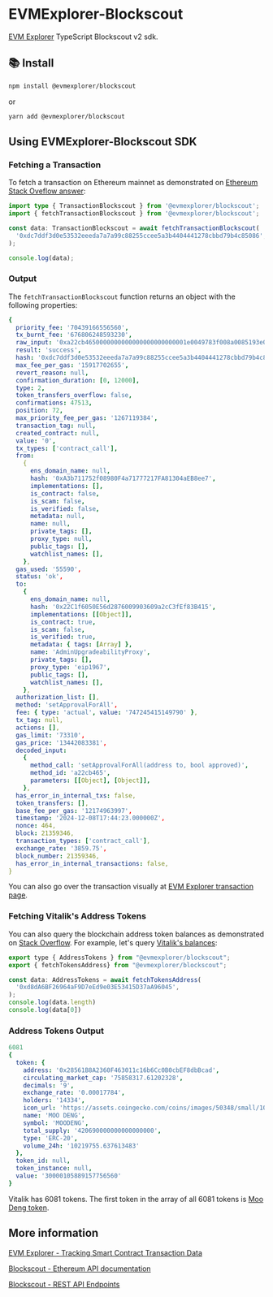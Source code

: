 # EVMExplorer-Blockscout

[EVM Explorer](evmexplorer.com) TypeScript Blockscout v2 sdk.

## 📚 Install

```bash
npm install @evmexplorer/blockscout
```

or

```bash
yarn add @evmexplorer/blockscout
```

## Using EVMExplorer-Blockscout SDK

### Fetching a Transaction

To fetch a transaction on Ethereum mainnet as demonstrated on [Ethereum Stack Oveflow answer](https://ethereum.stackexchange.com/a/167002/79075):

```ts
import type { TransactionBlockscout } from '@evmexplorer/blockscout';
import { fetchTransactionBlockscout } from '@evmexplorer/blockscout';

const data: TransactionBlockscout = await fetchTransactionBlockscout(
  '0xdc7ddf3d0e53532eeeda7a7a99c88255ccee5a3b4404441278cbbd79b4c85086',
);

console.log(data);
```

### Output

The `fetchTransactionBlockscout` function returns an object with the following properties:

```yaml
{
  priority_fee: '70439166556560',
  tx_burnt_fee: '676806248593230',
  raw_input: '0xa22cb4650000000000000000000000001e0049783f008a0085193e00003d00cd54003c710000000000000000000000000000000000000000000000000000000000000001',
  result: 'success',
  hash: '0xdc7ddf3d0e53532eeeda7a7a99c88255ccee5a3b4404441278cbbd79b4c85086',
  max_fee_per_gas: '15917702655',
  revert_reason: null,
  confirmation_duration: [0, 12000],
  type: 2,
  token_transfers_overflow: false,
  confirmations: 47513,
  position: 72,
  max_priority_fee_per_gas: '1267119384',
  transaction_tag: null,
  created_contract: null,
  value: '0',
  tx_types: ['contract_call'],
  from:
    {
      ens_domain_name: null,
      hash: '0xA3b711752f08980F4a71777217FA81304aEB8ee7',
      implementations: [],
      is_contract: false,
      is_scam: false,
      is_verified: false,
      metadata: null,
      name: null,
      private_tags: [],
      proxy_type: null,
      public_tags: [],
      watchlist_names: [],
    },
  gas_used: '55590',
  status: 'ok',
  to:
    {
      ens_domain_name: null,
      hash: '0x22C1f6050E56d2876009903609a2cC3fEf83B415',
      implementations: [[Object]],
      is_contract: true,
      is_scam: false,
      is_verified: true,
      metadata: { tags: [Array] },
      name: 'AdminUpgradeabilityProxy',
      private_tags: [],
      proxy_type: 'eip1967',
      public_tags: [],
      watchlist_names: [],
    },
  authorization_list: [],
  method: 'setApprovalForAll',
  fee: { type: 'actual', value: '747245415149790' },
  tx_tag: null,
  actions: [],
  gas_limit: '73310',
  gas_price: '13442083381',
  decoded_input:
    {
      method_call: 'setApprovalForAll(address to, bool approved)',
      method_id: 'a22cb465',
      parameters: [[Object], [Object]],
    },
  has_error_in_internal_txs: false,
  token_transfers: [],
  base_fee_per_gas: '12174963997',
  timestamp: '2024-12-08T17:44:23.000000Z',
  nonce: 464,
  block: 21359346,
  transaction_types: ['contract_call'],
  exchange_rate: '3859.75',
  block_number: 21359346,
  has_error_in_internal_transactions: false,
}
```

You can also go over the transaction visually at [EVM Explorer transaction page](https://evmexplorer.com/transactions/mainnet/0xdc7ddf3d0e53532eeeda7a7a99c88255ccee5a3b4404441278cbbd79b4c85086).

### Fetching Vitalik's Address Tokens

You can also query the blockchain address token balances as demonstrated on [Stack Overflow](https://stackoverflow.com/a/79314959/13943679). For example, let's query [Vitalik's balances](https://evmexplorer.com/contracts/mainnet/0xd8dA6BF26964aF9D7eEd9e03E53415D37aA96045):

```js
export type { AddressTokens } from "@evmexplorer/blockscout";
export { fetchTokensAddress} from "@evmexplorer/blockscout";

const data: AddressTokens = await fetchTokensAddress(
  '0xd8dA6BF26964aF9D7eEd9e03E53415D37aA96045',
);
console.log(data.length)
console.log(data[0])
```

### Address Tokens Output

```yaml
6081
{
  token: {
    address: '0x28561B8A2360F463011c16b6Cc0B0cbEF8dbBcad',
    circulating_market_cap: '75858317.61202328',
    decimals: '9',
    exchange_rate: '0.00017784',
    holders: '14334',
    icon_url: 'https://assets.coingecko.com/coins/images/50348/small/1000000612.jpg?1727248974',
    name: 'MOO DENG',
    symbol: 'MOODENG',
    total_supply: '420690000000000000000',
    type: 'ERC-20',
    volume_24h: '10219755.637613483'
  },
  token_id: null,
  token_instance: null,
  value: '30000105889157756560'
}
```

Vitalik has 6081 tokens. The first token in the array of all 6081 tokens is [Moo Deng token](https://evmexplorer.com/contracts/mainnet/0x28561B8A2360F463011c16b6Cc0B0cbEF8dbBcad).

## More information

[EVM Explorer - Tracking Smart Contract Transaction Data](https://dspyt.com/evmexplorer)

[Blockscout - Ethereum API documentation](https://eth.blockscout.com/api-docs)

[Blockscout - REST API Endpoints](https://docs.blockscout.com/devs/apis/rest)
